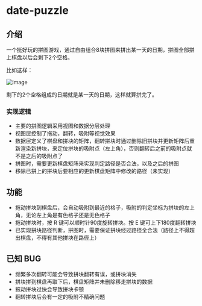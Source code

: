 # date-puzzle

## 介绍

一个挺好玩的拼图游戏，通过自由组合8块拼图来拼出某一天的日期，拼图全部拼上棋盘以后会剩下2个空格。

比如这样：

![image](https://user-images.githubusercontent.com/28669643/121797423-b1f5e980-cc52-11eb-997a-333f0bb1649c.png)

剩下的2个空格组成的日期就是某一天的日期，这样就算拼完了。

### 实现逻辑
- 主要的拼图逻辑采用视图和数据分层处理
- 视图层控制了拖动，翻转，吸附等视觉效果
- 数据层定义了棋盘和拼块的矩阵，翻转拼块时通过删除旧拼块并更新矩阵后重新渲染新拼块，来定位拼块的吸附点（左上角），否则翻转后之前的吸附点就不是之后的吸附点了
- 拼图时，需要更新棋盘矩阵来实现判定路径是否合法，以及之后的拼图
- 移除已拼上的拼块后要相应的更新棋盘矩阵中修改的路径（未实现）



## 功能
- 拖动拼块到棋盘后，会自动吸附到最近的格子，吸附的判定坐标为拼块的左上角，无论左上角是有色格子还是无色格子
- 拖动拼块时，按 R 键可以顺时针90度旋转拼块。按 E 键可上下180度翻转拼块
- 已实现拼块路径判断，拼图时，需要保证拼块经过路径全合法（路径上不得超出棋盘，不得有其他拼块在路径上）

## 已知 BUG
- 频繁多次翻转可能会导致拼块翻转有误，或拼块消失
- 拼块拼到棋盘再取下后，棋盘矩阵并未删除移走拼块的数据
- 拖动拼块过快会导致拼块卡顿
- 翻转拼块后会有一定的吸附不精确问题
